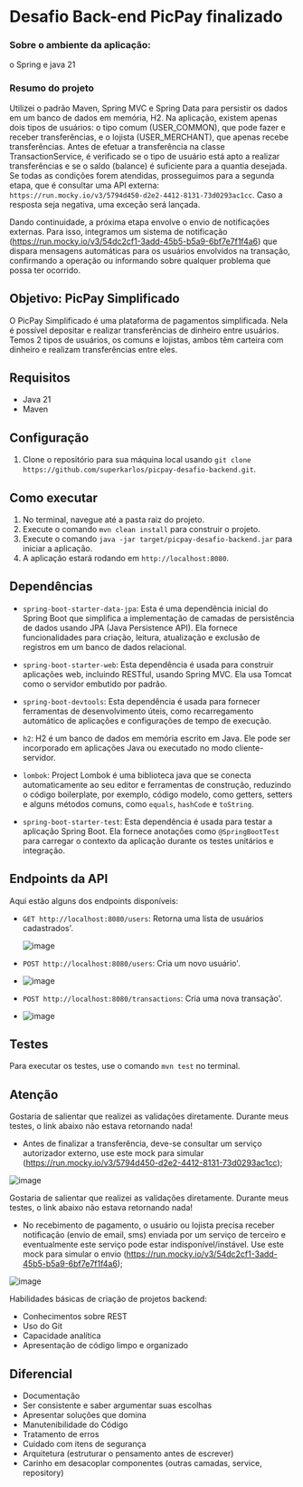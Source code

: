 #  Desafio Back-end PicPay finalizado

### Sobre o ambiente da aplicação:
 o Spring e java 21
    
### Resumo do projeto
Utilizei o padrão Maven, Spring MVC e Spring Data para persistir os dados em um banco de dados em memória, H2. 
Na aplicação, existem apenas dois tipos de usuários: o tipo comum (USER_COMMON), que pode fazer e receber 
transferências, e o lojista (USER_MERCHANT), que apenas recebe transferências. Antes de efetuar a transferência
na classe TransactionService, é verificado se o tipo de usuário está apto a realizar transferências e se o saldo
(balance) é suficiente para a quantia desejada. Se todas as condições forem atendidas, prosseguimos para a segunda
etapa, que é consultar uma API externa: `https://run.mocky.io/v3/5794d450-d2e2-4412-8131-73d0293ac1cc`. Caso a 
resposta seja negativa, uma exceção será lançada.

Dando continuidade, a próxima etapa envolve o envio de notificações externas.
Para isso, integramos um sistema de notificação (https://run.mocky.io/v3/54dc2cf1-3add-45b5-b5a9-6bf7e7f1f4a6)
que dispara mensagens automáticas para os usuários envolvidos na transação, confirmando a operação ou 
informando sobre qualquer problema que possa ter ocorrido.

   
## Objetivo: PicPay Simplificado

O PicPay Simplificado é uma plataforma de pagamentos simplificada. Nela é possível depositar e realizar transferências
de dinheiro entre usuários. Temos 2 tipos de usuários, os comuns e lojistas, ambos têm carteira com dinheiro e realizam
transferências entre eles.


## Requisitos
- Java 21
- Maven

## Configuração

1. Clone o repositório para sua máquina local usando `git clone https://github.com/superkarlos/picpay-desafio-backend.git`.

## Como executar

1. No terminal, navegue até a pasta raiz do projeto.
2. Execute o comando `mvn clean install` para construir o projeto.
3. Execute o comando `java -jar target/picpay-desafio-backend.jar` para iniciar a aplicação.
4. A aplicação estará rodando em `http://localhost:8080`.

   
## Dependências

- `spring-boot-starter-data-jpa`: Esta é uma dependência inicial do Spring Boot que simplifica a implementação de camadas de persistência de dados usando JPA (Java Persistence API). Ela fornece funcionalidades para criação, leitura, atualização e exclusão de registros em um banco de dados relacional.

- `spring-boot-starter-web`: Esta dependência é usada para construir aplicações web, incluindo RESTful, usando Spring MVC. Ela usa Tomcat como o servidor embutido por padrão.

- `spring-boot-devtools`: Esta dependência é usada para fornecer ferramentas de desenvolvimento úteis, como recarregamento automático de aplicações e configurações de tempo de execução.

- `h2`: H2 é um banco de dados em memória escrito em Java. Ele pode ser incorporado em aplicações Java ou executado no modo cliente-servidor.

- `lombok`: Project Lombok é uma biblioteca java que se conecta automaticamente ao seu editor e ferramentas de construção, reduzindo o código boilerplate, por exemplo, código modelo, como getters, setters e alguns métodos comuns, como `equals`, `hashCode` e `toString`.


- `spring-boot-starter-test`: Esta dependência é usada para testar a aplicação Spring Boot. Ela fornece anotações como `@SpringBootTest` para carregar o contexto da aplicação durante os testes unitários e integração.
## Endpoints da API

Aqui estão alguns dos endpoints disponíveis:

- `GET http://localhost:8080/users`: Retorna uma lista de  usuários cadastrados'.
 
  ![image](https://github.com/superkarlos/picpay-desafio-backend/assets/50372440/f240e878-80aa-48e7-bc40-a45c56485b7f)

- `POST http://localhost:8080/users`: Cria um novo usuário'.
  
- ![image](https://github.com/superkarlos/picpay-desafio-backend/assets/50372440/41a875c3-35ef-4ef6-8385-4728bf9506af)

- `POST http://localhost:8080/transactions`: Cria uma nova transação'.
  
- ![image](https://github.com/superkarlos/picpay-desafio-backend/assets/50372440/26ec1671-9424-4918-9a10-19b5c52193b6)




## Testes

Para executar os testes, use o comando `mvn test` no terminal.


## Atenção

Gostaria de salientar que realizei as validações diretamente. Durante meus testes, o link abaixo não estava retornando nada!

 - Antes de finalizar a transferência, deve-se consultar um serviço autorizador externo, use este mock para
  simular (https://run.mocky.io/v3/5794d450-d2e2-4412-8131-73d0293ac1cc);

![image](https://github.com/superkarlos/picpay-desafio-backend/assets/50372440/dc7db30f-213f-4908-8c6b-2dedf1353a24)



Gostaria de salientar que realizei as validações diretamente. Durante meus testes, o link abaixo não estava retornando nada!

 - No recebimento de pagamento, o usuário ou lojista precisa receber notificação (envio de email, sms) enviada por um
  serviço de terceiro e eventualmente este serviço pode estar indisponível/instável. Use este mock para simular o
  envio (https://run.mocky.io/v3/54dc2cf1-3add-45b5-b5a9-6bf7e7f1f4a6);

![image](https://github.com/superkarlos/picpay-desafio-backend/assets/50372440/2abd45ab-9a1b-434a-929a-c43db07edd13)


Habilidades básicas de criação de projetos backend:
- Conhecimentos sobre REST
- Uso do Git
- Capacidade analítica
- Apresentação de código limpo e organizado


## Diferencial
- Documentação
- Ser consistente e saber argumentar suas escolhas
- Apresentar soluções que domina
- Manutenibilidade do Código
- Tratamento de erros
- Cuidado com itens de segurança
- Arquitetura (estruturar o pensamento antes de escrever)
- Carinho em desacoplar componentes (outras camadas, service, repository)
